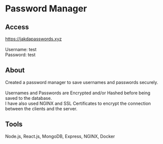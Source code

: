 # Password Manager

## Access
https://jakdapasswords.xyz <br /><br />
Username: test <br />
Password: test <br />

## About

Created a password manager to save usernames and passwords securely.<br /><br />
Usernames and Passwords are Encrypted and/or Hashed before being saved to the database.<br />
I have also used NGINX and SSL Certificates to encrypt the connection between the clients and the server.





## Tools
Node.js, React.js, MongoDB, Express, NGINX, Docker
